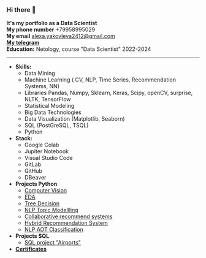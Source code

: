 ### Hi there 👋


__It's my portfolio as a Data Scientist__  
**My phone number** +79958995029  
**My email** alexa.yakovleva2412@gmail.com  
[**My telegram**](https:/t.me/alexa_yakovleva24)  
**Education:** Netology, course "Data Scientist" 2022-2024
___ 
+ **Skills:**
  + Data Mining
  + Machine Learning ( CV, NLP, Time Series, Recommendation Systems, NN)
  +  Libraries Pandas, Numpy, Sklearn, Keras, Scipy, openCV, surprise, NLTK, TensorFlow
  + Statistical Modeling
  + Big Data Technologies
  + Data Visualization (Matplotlib, Seaborn)
  + SQL (PostGreSQL, TSQL)
  + Python 
+ **Stack:** 
  + Google Colab
  + Jupiter Notebook
  + Visual Studio Code
  + GitLab
  + GitHub
  + DBeaver
+ **Projects Python**
  + [ Computer Vision](https://github.com/AleksandraIakovleva/AleksandraIakovleva/blob/main/dog_vs_cat_computer_vision.ipynb)
  + [EDA](https://github.com/AleksandraIakovleva/AleksandraIakovleva/blob/main/EDA_тестовое.ipynb)
  + [Tree Decision](https://github.com/AleksandraIakovleva/AleksandraIakovleva/blob/main/Tree_Decision.ipynb) 
  + [NLP Topic Modellling](https://github.com/AleksandraIakovleva/AleksandraIakovleva/blob/main/Topic_modelling-2.ipynb)
  + [Collaborative recommend systems](https://colab.research.google.com/drive/1JgU6Xfv_Y5rbg9kSbzNu_SHsl0XPXbaf?usp=sharing#scrollTo=6RtMSaG77umX)
  + [Hybrid Recommendation System](https://colab.research.google.com/drive/1dGfJU5irXXLLvbLFehrWzvXDJS0arjdr?usp=sharing#scrollTo=A0Cv9owlJ6ds)
  + [NLP AOT Classification](https://github.com/AleksandraIakovleva/AleksandraIakovleva/blob/main/AOT.ipynb)
+ **Projects SQL**
  + [SQL project "Airports"](https://github.com/AleksandraIakovleva/AleksandraIakovleva/blob/main/Итоговая_работа.sql)
+ [**Certificates**](https://github.com/AleksandraIakovleva/AleksandraIakovleva/tree/main/Сертификаты) 
